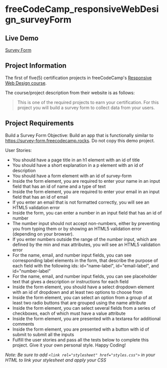 # freeCodeCamp_responsiveWebDesign_surveyForm

## Live Demo

[Survey Form](https://dracula27.github.io/freeCodeCamp_responsiveWebDesign_surveyForm/)

## Project Information

The first of five(5) certification projects in freeCodeCamp's [Responsive Web Design course](https://www.freecodecamp.org/learn/2022/responsive-web-design/).

The course/project description from their website is as follows:

> This is one of the required projects to earn your certification. For this project you will build a survey form to collect data from your users.

## Project Requirements

Build a Survey Form
Objective: Build an app that is functionally similar to https://survey-form.freecodecamp.rocks. Do not copy this demo project.

User Stories:

- You should have a page title in an h1 element with an id of title
- You should have a short explanation in a p element with an id of description
- You should have a form element with an id of survey-form
- Inside the form element, you are required to enter your name in an input field that has an id of name and a type of text
- Inside the form element, you are required to enter your email in an input field that has an id of email
- If you enter an email that is not formatted correctly, you will see an HTML5 validation error
- Inside the form, you can enter a number in an input field that has an id of number
- The number input should not accept non-numbers, either by preventing you from typing them or by showing an HTML5 validation error (depending on your browser).
- If you enter numbers outside the range of the number input, which are defined by the min and max attributes, you will see an HTML5 validation error
- For the name, email, and number input fields, you can see corresponding label elements in the form, that describe the purpose of each field with the following ids: id="name-label", id="email-label", and id="number-label"
- For the name, email, and number input fields, you can see placeholder text that gives a description or instructions for each field
- Inside the form element, you should have a select dropdown element with an id of dropdown and at least two options to choose from
- Inside the form element, you can select an option from a group of at least two radio buttons that are grouped using the name attribute
- Inside the form element, you can select several fields from a series of checkboxes, each of which must have a value attribute
- Inside the form element, you are presented with a textarea for additional comments
- Inside the form element, you are presented with a button with id of submit to submit all the inputs
- Fulfill the user stories and pass all the tests below to complete this project. Give it your own personal style. Happy Coding!

_Note: Be sure to add `<link rel="stylesheet" href="styles.css">` in your HTML to link your stylesheet and apply your CSS_
